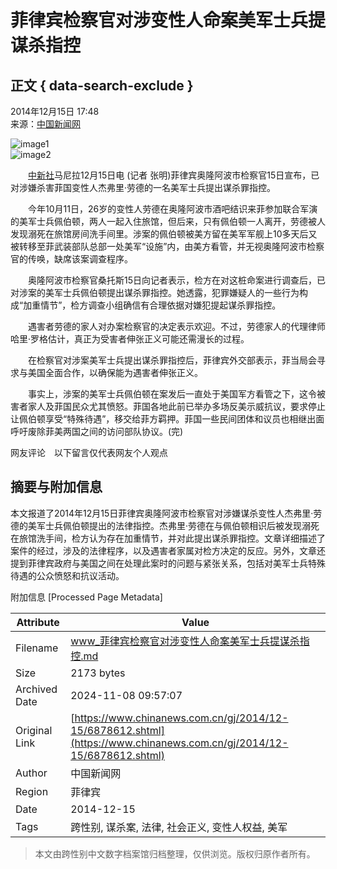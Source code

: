 # 菲律宾检察官对涉变性人命案美军士兵提谋杀指控

## 正文 { data-search-exclude }


2014年12月15日 17:48  
来源：[中国新闻网](http://www.chinanews.com/)

![image1](http://www.chinanews.com/fileftp/2020/03/2020-03-11/U194P4T47D46410F978DT20200311093349.jpg)  
![image2](http://www.chinanews.com/fileftp/2020/03/2020-03-11/U194P4T47D46410F977DT20200311083723.jpg)

　　[中新社](http://www.chinanews.com/)马尼拉12月15日电 (记者 张明)菲律宾奥隆阿波市检察官15日宣布，已对涉嫌杀害菲国变性人杰弗里·劳德的一名美军士兵提出谋杀罪指控。

　　今年10月11日，26岁的变性人劳德在奥隆阿波市酒吧结识来菲参加联合军演的美军士兵佩伯顿，两人一起入住旅馆，但后来，只有佩伯顿一人离开，劳德被人发现溺死在旅馆房间洗手间里。涉案的佩伯顿被美方留在美军军舰上10多天后又被转移至菲武装部队总部一处美军“设施”内，由美方看管，并无视奥隆阿波市检察官的传唤，缺席该案调查程序。

　　奥隆阿波市检察官桑托斯15日向记者表示，检方在对这桩命案进行调查后，已对涉案的美军士兵佩伯顿提出谋杀罪指控。她透露，犯罪嫌疑人的一些行为构成“加重情节”，检方调查小组确信有合理依据对嫌犯提起谋杀罪指控。

　　遇害者劳德的家人对办案检察官的决定表示欢迎。不过，劳德家人的代理律师哈里·罗格估计，真正为受害者伸张正义可能还需漫长的过程。

　　在检察官对涉案美军士兵提出谋杀罪指控后，菲律宾外交部表示，菲当局会寻求与美国全面合作，以确保能为遇害者伸张正义。

　　事实上，涉案的美军士兵佩伯顿在案发后一直处于美国军方看管之下，这令被害者家人及菲国民众尤其愤怒。菲国各地此前已举办多场反美示威抗议，要求停止让佩伯顿享受“特殊待遇”，移交给菲方羁押。菲国一些民间团体和议员也相继出面呼吁废除菲美两国之间的访问部队协议。(完)

网友评论　以下留言仅代表网友个人观点

## 摘要与附加信息

<!-- tcd_abstract -->
本文报道了2014年12月15日菲律宾奥隆阿波市检察官对涉嫌谋杀变性人杰弗里·劳德的美军士兵佩伯顿提出的法律指控。杰弗里·劳德在与佩伯顿相识后被发现溺死在旅馆洗手间，检方认为存在加重情节，并对此提出谋杀罪指控。文章详细描述了案件的经过，涉及的法律程序，以及遇害者家属对检方决定的反应。另外，文章还提到菲律宾政府与美国之间在处理此案时的问题与紧张关系，包括对美军士兵特殊待遇的公众愤怒和抗议活动。
<!-- tcd_abstract_end -->

附加信息 [Processed Page Metadata]

| Attribute       | Value                                  |
|-----------------|----------------------------------------|
| Filename        | www_菲律宾检察官对涉变性人命案美军士兵提谋杀指控.md                             |
| Size            | 2173 bytes                           |
| Archived Date   | 2024-11-08 09:57:07                             |
| Original Link   | [https://www.chinanews.com.cn/gj/2014/12-15/6878612.shtml](https://www.chinanews.com.cn/gj/2014/12-15/6878612.shtml)                       |
| Author          | 中国新闻网                               |
| Region          | 菲律宾                               |
| Date            | 2014-12-15                                 |
| Tags            | 跨性别, 谋杀案, 法律, 社会正义, 变性人权益, 美军                                 |
>
> 本文由跨性别中文数字档案馆归档整理，仅供浏览。版权归原作者所有。
>